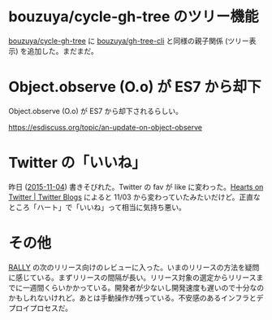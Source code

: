 # bouzuya/cycle-gh-tree のツリー機能

[bouzuya/cycle-gh-tree][] に [bouzuya/gh-tree-cli][] と同様の親子関係 (ツリー表示) を追加した。まだまだ。

# Object.observe (O.o) が ES7 から却下

Object.observe (O.o) が ES7 から却下されるらしい。

https://esdiscuss.org/topic/an-update-on-object-observe

# Twitter の「いいね」

昨日 ([2015-11-04][]) 書きそびれた。Twitter の fav が like に変わった。[Hearts on Twitter | Twitter Blogs](https://blog.twitter.com/2015/hearts-on-twitter) によると 11/03 から変わっていたみたいだけど。正直なところ「ハート」で「いいね」って相当に気持ち悪い。

# その他

[RALLY](https://rallyapp.jp) の次のリリース向けのレビューに入った。いまのリリースの方法を疑問に感じている。まずリリースの間隔が長い。リリース対象の選定からリリースまでに一週間くらいかかっている。開発者が少ないし開発速度も遅いので十分なのかもしれないけれど。あとは手動操作が残っている。不安感のあるインフラとデプロイプロセスだ。

[2015-11-04]: http://blog.bouzuya.net/2015/11/04/
[bouzuya/cycle-gh-tree]: https://github.com/bouzuya/cycle-gh-tree
[bouzuya/gh-tree-cli]: https://github.com/bouzuya/gh-tree-cli
